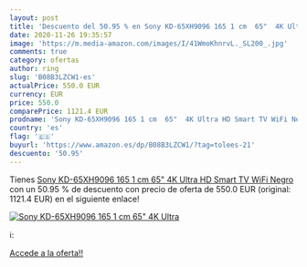 ```yaml
---
layout: post
title: 'Descuento del 50.95 % en Sony KD-65XH9096 165 1 cm  65"  4K Ultra'
date: 2020-11-26 19:35:57
image: 'https://m.media-amazon.com/images/I/41WmoKhnrvL._SL200_.jpg'
comments: true
category: ofertas
author: ring
slug: 'B08B3LZCW1-es'
actualPrice: 550.0 EUR
currency: EUR
price: 550.0
comparePrice: 1121.4 EUR
prodname: 'Sony KD-65XH9096 165 1 cm  65"  4K Ultra HD Smart TV WiFi Negro'
country: 'es'
flag: '🇪🇸'
buyurl: 'https://www.amazon.es/dp/B08B3LZCW1/?tag=tolees-21'
descuento: '50.95'
---
```


Tienes [Sony KD-65XH9096 165 1 cm  65"  4K Ultra HD Smart TV WiFi Negro](https://www.amazon.es/dp/B08B3LZCW1/?tag=tolees-21) con un 50.95 % de descuento con precio de oferta de 550.0 EUR (original: 1121.4 EUR) en el siguiente enlace!

[![Sony KD-65XH9096 165 1 cm  65"  4K Ultra](https://m.media-amazon.com/images/I/41WmoKhnrvL._SL200_.jpg)](https://www.amazon.es/dp/B08B3LZCW1/?tag=tolees-21)

ℹ️:


[Accede a la oferta!!](https://www.amazon.es/dp/B08B3LZCW1/?tag=tolees-21)
